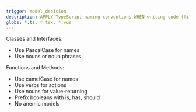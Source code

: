 ```yaml
---
trigger: model_decision
description: APPLY TypeScript naming conventions WHEN writing code (files, variables, functions etc)
globs: *.ts, *.tsx, *.vue
---
```


Classes and Interfaces:
- Use PascalCase for names
- Use nouns or noun phrases

Functions and Methods:
- Use camelCase for names
- Use verbs for actions
- Use nouns for value-returning
- Prefix booleans with is, has, should
- No anemic models
